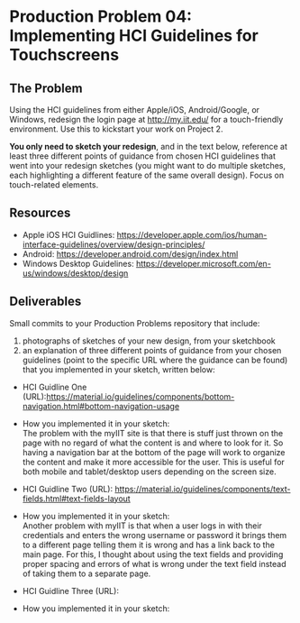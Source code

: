 # Production Problem 04: Implementing HCI Guidelines for Touchscreens

## The Problem

Using the HCI guidelines from either Apple/iOS, Android/Google, or Windows, redesign the login page at
http://my.iit.edu/ for a touch-friendly environment. Use this to kickstart your work on Project 2.

**You only need to sketch your redesign**, and in the text below, reference at least three different
points of guidance from chosen HCI guidelines that went into your redesign sketches (you might
want to do multiple sketches, each highlighting a different feature of the same overall design).
Focus on touch-related elements.

## Resources

* Apple iOS HCI Guidlines:
  https://developer.apple.com/ios/human-interface-guidelines/overview/design-principles/
* Android:
  https://developer.android.com/design/index.html
* Windows Desktop Guidelines:
  https://developer.microsoft.com/en-us/windows/desktop/design

## Deliverables

Small commits to your Production Problems repository that include:

1) photographs of sketches of your new design, from your sketchbook
2) an explanation of three different points of guidance from your chosen guidelines (point to the
   specific URL where the guidance can be found) that you implemented in your sketch, written below:

* HCI Guidline One (URL):https://material.io/guidelines/components/bottom-navigation.html#bottom-navigation-usage

* How you implemented it in your sketch:  
The problem with the myIIT site is that there is stuff just thrown on the page with
no regard of what the content is and where to look for it. So having a navigation
bar at the bottom of the page will work to organize the content and make it more
accessible for the user. This is useful for both mobile and tablet/desktop users
depending on the screen size.

* HCI Guidline Two (URL): https://material.io/guidelines/components/text-fields.html#text-fields-layout

* How you implemented it in your sketch:  
Another problem with myIIT is that when a user logs in with their credentials and
enters the wrong username or password it brings them to a different page telling them
it is wrong and has a link back to the main page. For this, I thought about using the text
fields and providing proper spacing and errors of what is wrong under the text field
instead of taking them to a separate page.

* HCI Guidline Three (URL):

* How you implemented it in your sketch:
